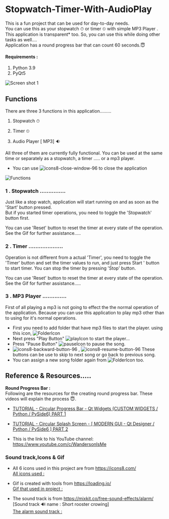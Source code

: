 # Stopwatch-Timer-With-AudioPlay

This is a fun project that can be used for day-to-day needs.<br />
You can use this as your stopwatch ⏱ or timer ⏲ with simple MP3 Player .<br />
This application is transparent* too. So, you can use this while doing other tasks as well.... <br />
Application has a round progress bar that can count 60 seconds.😇

#### Requirements :

1. Python 3.9
2. PyQt5

![Screen shot 1](https://user-images.githubusercontent.com/71941117/189807884-91b07974-742c-4061-af26-37c02cea118d.jpg)


## Functions
There are three 3 functions in this application.........

1. Stopwatch ⏱ 

2. Timer ⏲ 

3. Audio Player [ MP3] 🔉 

All three of them are currently fully functional. You can be used at the same time or separately as a stopwatch, a timer ..... or a mp3 player.
* You can use ![icons8-close-window-96](https://user-images.githubusercontent.com/71941117/190925878-cfd89ff7-c7a2-434b-9076-66833258f4f4.png)
to close the application <br />

![Functions](https://user-images.githubusercontent.com/71941117/190486218-ad8a415f-b638-407e-8b84-fa5d34abc057.gif)
 
### 1 . Stopwatch  ............... 
Just like a stop watch, application will start running on and as soon as the 'Start' button pressed. <br />
But if you started timer operations, you need to toggle the 'Stopwatch' button first. 

You can use 'Reset' button to reset the timer at every state of the operation.<br />
See the Gif for further assistance.....

### 2 . Timer ....................
Operation  is not different from a actual 'Timer', you need to toggle the 'Timer' button and set the timer values to run, and just press Start ' button to start timer. You can stop the timer by pressing 'Stop' button. <br />

You can use 'Reset' button to reset the timer at every state of the operation.<br />
See the Gif for further assistance.....

### 3 . MP3 Player ..............
First of all playing a mp3 is not going to effect the the normal operation of the application. Because you can use this application to play mp3 other than to using for it's normal operations.<br />

* First you need to add folder that have mp3 files to start the player. using this icon, ![FolderIcon](https://user-images.githubusercontent.com/71941117/190924503-d00a94ec-d1d5-4517-8929-607fcd3e7b03.png)
* Next press "Play Button" ![playIcon](https://user-images.githubusercontent.com/71941117/190924722-c50bd1e5-3a63-4d02-8346-ebd62b3770a5.png) to start the player...
* Press "Pause Button" ![pauseIcon](https://user-images.githubusercontent.com/71941117/190924829-97283423-45a2-4d2c-8df9-df8b3e9cb952.png)
  to pause the song. 
* ![icons8-backward-button-96](https://user-images.githubusercontent.com/71941117/190924877-7af6fbf4-b517-43b9-a470-b6362a64ab79.png) ,
![icons8-resume-button-96](https://user-images.githubusercontent.com/71941117/190924880-f4a8fd22-58ad-4de6-8d58-0cdb762f98f5.png) These buttons can be use to skip to next song or go back to previous song.
* You can assign a new song folder again from ![FolderIcon](https://user-images.githubusercontent.com/71941117/190925000-0ce414ef-8b5d-4d58-9fd4-290a33c53f9f.png) too. <br />

## Reference & Resources.....
**Round Progress Bar :** <br />
Following are the resources for the creating round progress bar. These videos will explain the process 😇. <br />
* [TUTORIAL - Circular Progress Bar - Qt Widgets (CUSTOM WIDGETS / Python / PySide6) PART 1](https://www.youtube.com/watch?v=E7lhFwcDpMI&t=135s)  <br />
* [TUTORIAL - Circular Splash Screen - [ MODERN GUI - Qt Designer / Python / PySide6 ] PART 2](https://www.youtube.com/watch?v=LSKbjuWvoN4)  <br />

* This is the link to his YouTube channel: https://www.youtube.com/c/WandersonIsMe <br />

### Sound track,Icons & Gif

* All 6 icons used in this project are from https://icons8.com/   <br />
[All icons used :](https://github.com/MalakaSupun/MS_Stopwatch-Timer-With-AudioPlay/tree/main/Icons)

* Gif is created with tools from https://loading.io/  <br />
[Gif that used in project :](https://github.com/MalakaSupun/MS_Stopwatch-Timer-With-AudioPlay/tree/main/GIFs)

* The sound track is from https://mixkit.co/free-sound-effects/alarm/   <br />
[Sound track 🔊 name : Short rooster crowing]  <br />
[The alarm sound track :](https://github.com/MalakaSupun/MS_Stopwatch-Timer-With-AudioPlay/tree/main/Sounds)
